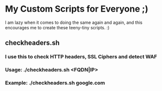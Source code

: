 # My Custom Scripts for Everyone ;)
I am lazy when it comes to doing the same again and again, and this encourages me to create these teeny-tiny scripts. :)

## checkheaders.sh  
### I use this to check HTTP headers, SSL Ciphers and detect WAF
### Usage: ./checkheaders.sh <FQDN|IP>
### Example: ./checkheaders.sh google.com
